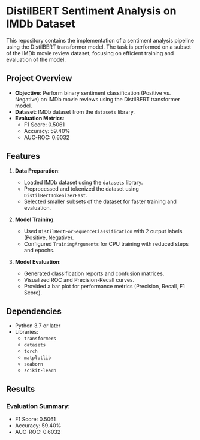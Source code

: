 # DistilBERT Sentiment Analysis on IMDb Dataset
  
This repository contains the implementation of a sentiment analysis pipeline using the DistilBERT transformer model. The task is performed on a subset of the IMDb movie review dataset, focusing on efficient training and evaluation of the model.

## **Project Overview**
- **Objective**: Perform binary sentiment classification (Positive vs. Negative) on IMDb movie reviews using the DistilBERT transformer model.
- **Dataset**: IMDb dataset from the `datasets` library.
- **Evaluation Metrics**:
  - F1 Score: 0.5061
  - Accuracy: 59.40%
  - AUC-ROC: 0.6032

## **Features**
1. **Data Preparation**:
   - Loaded IMDb dataset using the `datasets` library.
   - Preprocessed and tokenized the dataset using `DistilBertTokenizerFast`.
   - Selected smaller subsets of the dataset for faster training and evaluation.
   
2. **Model Training**:
   - Used `DistilBertForSequenceClassification` with 2 output labels (Positive, Negative).
   - Configured `TrainingArguments` for CPU training with reduced steps and epochs.

3. **Model Evaluation**:
   - Generated classification reports and confusion matrices.
   - Visualized ROC and Precision-Recall curves.
   - Provided a bar plot for performance metrics (Precision, Recall, F1 Score).

## **Dependencies**
- Python 3.7 or later
- Libraries:
  - `transformers`
  - `datasets`
  - `torch`
  - `matplotlib`
  - `seaborn`
  - `scikit-learn`

## Results

### Evaluation Summary:

- F1 Score: 0.5061
- Accuracy: 59.40%
- AUC-ROC: 0.6032

